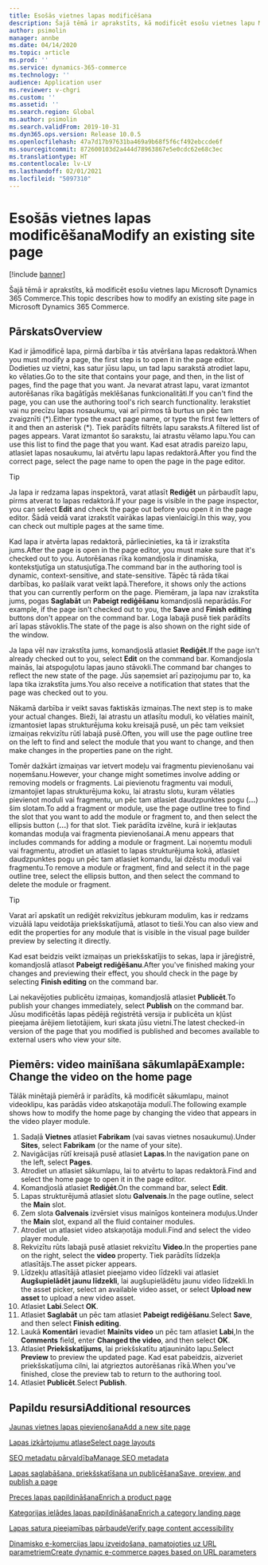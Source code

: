 ```yaml
---
title: Esošās vietnes lapas modificēšana
description: Šajā tēmā ir aprakstīts, kā modificēt esošu vietnes lapu Microsoft Dynamics 365 Commerce.
author: psimolin
manager: annbe
ms.date: 04/14/2020
ms.topic: article
ms.prod: ''
ms.service: dynamics-365-commerce
ms.technology: ''
audience: Application user
ms.reviewer: v-chgri
ms.custom: ''
ms.assetid: ''
ms.search.region: Global
ms.author: psimolin
ms.search.validFrom: 2019-10-31
ms.dyn365.ops.version: Release 10.0.5
ms.openlocfilehash: 47a7d17b97631ba469a9b68f5f6cf492ebccde6f
ms.sourcegitcommit: 872600103d2a444d78963867e5e0cdc62e68c3ec
ms.translationtype: HT
ms.contentlocale: lv-LV
ms.lasthandoff: 02/01/2021
ms.locfileid: "5097310"
---
```

# <a name="modify-an-existing-site-page"></a><span data-ttu-id="feee6-103">Esošās vietnes lapas modificēšana</span><span class="sxs-lookup"><span data-stu-id="feee6-103">Modify an existing site page</span></span>


[!include [banner](includes/banner.md)]

<span data-ttu-id="feee6-104">Šajā tēmā ir aprakstīts, kā modificēt esošu vietnes lapu Microsoft Dynamics 365 Commerce.</span><span class="sxs-lookup"><span data-stu-id="feee6-104">This topic describes how to modify an existing site page in Microsoft Dynamics 365 Commerce.</span></span>

## <a name="overview"></a><span data-ttu-id="feee6-105">Pārskats</span><span class="sxs-lookup"><span data-stu-id="feee6-105">Overview</span></span>

<span data-ttu-id="feee6-106">Kad ir jāmodificē lapa, pirmā darbība ir tās atvēršana lapas redaktorā.</span><span class="sxs-lookup"><span data-stu-id="feee6-106">When you must modify a page, the first step is to open it in the page editor.</span></span> <span data-ttu-id="feee6-107">Dodieties uz vietni, kas satur jūsu lapu, un tad lapu sarakstā atrodiet lapu, ko vēlaties.</span><span class="sxs-lookup"><span data-stu-id="feee6-107">Go to the site that contains your page, and then, in the list of pages, find the page that you want.</span></span> <span data-ttu-id="feee6-108">Ja nevarat atrast lapu, varat izmantot autorēšanas rīka bagātīgās meklēšanas funkcionalitāti.</span><span class="sxs-lookup"><span data-stu-id="feee6-108">If you can't find the page, you can use the authoring tool's rich search functionality.</span></span> <span data-ttu-id="feee6-109">Ierakstiet vai nu precīzu lapas nosaukumu, vai arī pirmos tā burtus un pēc tam zvaigznīti (\*).</span><span class="sxs-lookup"><span data-stu-id="feee6-109">Either type the exact page name, or type the first few letters of it and then an asterisk (\*).</span></span> <span data-ttu-id="feee6-110">Tiek parādīts filtrēts lapu saraksts.</span><span class="sxs-lookup"><span data-stu-id="feee6-110">A filtered list of pages appears.</span></span> <span data-ttu-id="feee6-111">Varat izmantot šo sarakstu, lai atrastu vēlamo lapu.</span><span class="sxs-lookup"><span data-stu-id="feee6-111">You can use this list to find the page that you want.</span></span> <span data-ttu-id="feee6-112">Kad esat atradis pareizo lapu, atlasiet lapas nosaukumu, lai atvērtu lapu lapas redaktorā.</span><span class="sxs-lookup"><span data-stu-id="feee6-112">After you find the correct page, select the page name to open the page in the page editor.</span></span>

> [!TIP]
> <span data-ttu-id="feee6-113">Ja lapa ir redzama lapas inspektorā, varat atlasīt **Rediģēt** un pārbaudīt lapu, pirms atverat to lapas redaktorā.</span><span class="sxs-lookup"><span data-stu-id="feee6-113">If your page is visible in the page inspector, you can select **Edit** and check the page out before you open it in the page editor.</span></span> <span data-ttu-id="feee6-114">Šādā veidā varat izrakstīt vairākas lapas vienlaicīgi.</span><span class="sxs-lookup"><span data-stu-id="feee6-114">In this way, you can check out multiple pages at the same time.</span></span>

<span data-ttu-id="feee6-115">Kad lapa ir atvērta lapas redaktorā, pārliecinieties, ka tā ir izrakstīta jums.</span><span class="sxs-lookup"><span data-stu-id="feee6-115">After the page is open in the page editor, you must make sure that it's checked out to you.</span></span> <span data-ttu-id="feee6-116">Autorēšanas rīka komandjosla ir dinamiska, kontekstjutīga un statusjutīga.</span><span class="sxs-lookup"><span data-stu-id="feee6-116">The command bar in the authoring tool is dynamic, context-sensitive, and state-sensitive.</span></span> <span data-ttu-id="feee6-117">Tāpēc tā rāda tikai darbības, ko pašlaik varat veikt lapā.</span><span class="sxs-lookup"><span data-stu-id="feee6-117">Therefore, it shows only the actions that you can currently perform on the page.</span></span> <span data-ttu-id="feee6-118">Piemēram, ja lapa nav izrakstīta jums, pogas **Saglabāt** un **Pabeigt rediģēšanu** komandjoslā neparādās.</span><span class="sxs-lookup"><span data-stu-id="feee6-118">For example, if the page isn't checked out to you, the **Save** and **Finish editing** buttons don't appear on the command bar.</span></span> <span data-ttu-id="feee6-119">Loga labajā pusē tiek parādīts arī lapas stāvoklis.</span><span class="sxs-lookup"><span data-stu-id="feee6-119">The state of the page is also shown on the right side of the window.</span></span>

<span data-ttu-id="feee6-120">Ja lapa vēl nav izrakstīta jums, komandjoslā atlasiet **Rediģēt**.</span><span class="sxs-lookup"><span data-stu-id="feee6-120">If the page isn't already checked out to you, select **Edit** on the command bar.</span></span> <span data-ttu-id="feee6-121">Komandjosla mainās, lai atspoguļotu lapas jauno stāvokli.</span><span class="sxs-lookup"><span data-stu-id="feee6-121">The command bar changes to reflect the new state of the page.</span></span> <span data-ttu-id="feee6-122">Jūs saņemsiet arī paziņojumu par to, ka lapa tika izrakstīta jums.</span><span class="sxs-lookup"><span data-stu-id="feee6-122">You also receive a notification that states that the page was checked out to you.</span></span>

<span data-ttu-id="feee6-123">Nākamā darbība ir veikt savas faktiskās izmaiņas.</span><span class="sxs-lookup"><span data-stu-id="feee6-123">The next step is to make your actual changes.</span></span> <span data-ttu-id="feee6-124">Bieži, lai atrastu un atlasītu moduli, ko vēlaties mainīt, izmantosiet lapas strukturējuma koku kreisajā pusē, un pēc tam veiksiet izmaiņas rekvizītu rūtī labajā pusē.</span><span class="sxs-lookup"><span data-stu-id="feee6-124">Often, you will use the page outline tree on the left to find and select the module that you want to change, and then make changes in the properties pane on the right.</span></span> 

<span data-ttu-id="feee6-125">Tomēr dažkārt izmaiņas var ietvert modeļu vai fragmentu pievienošanu vai noņemšanu.</span><span class="sxs-lookup"><span data-stu-id="feee6-125">However, your change might sometimes involve adding or removing models or fragments.</span></span> <span data-ttu-id="feee6-126">Lai pievienotu fragmentu vai moduli, izmantojiet lapas strukturējuma koku, lai atrastu slotu, kuram vēlaties pievienot moduli vai fragmentu, un pēc tam atlasiet daudzpunktes pogu (**...**) šim slotam.</span><span class="sxs-lookup"><span data-stu-id="feee6-126">To add a fragment or module, use the page outline tree to find the slot that you want to add the module or fragment to, and then select the ellipsis button (**...**) for that slot.</span></span> <span data-ttu-id="feee6-127">Tiek parādīta izvēlne, kurā ir iekļautas komandas moduļa vai fragmenta pievienošanai.</span><span class="sxs-lookup"><span data-stu-id="feee6-127">A menu appears that includes commands for adding a module or fragment.</span></span> <span data-ttu-id="feee6-128">Lai noņemtu moduli vai fragmentu, atrodiet un atlasiet to lapas strukturējuma kokā, atlasiet daudzpunktes pogu un pēc tam atlasiet komandu, lai dzēstu moduli vai fragmentu.</span><span class="sxs-lookup"><span data-stu-id="feee6-128">To remove a module or fragment, find and select it in the page outline tree, select the ellipsis button, and then select the command to delete the module or fragment.</span></span>

> [!TIP]
> <span data-ttu-id="feee6-129">Varat arī apskatīt un rediģēt rekvizītus jebkuram modulim, kas ir redzams vizuālā lapu veidotāja priekšskatījumā, atlasot to tieši.</span><span class="sxs-lookup"><span data-stu-id="feee6-129">You can also view and edit the properties for any module that is visible in the visual page builder preview by selecting it directly.</span></span>

<span data-ttu-id="feee6-130">Kad esat beidzis veikt izmaiņas un priekšskatījis to sekas, lapa ir jāreģistrē, komandjoslā atlasot **Pabeigt rediģēšanu**.</span><span class="sxs-lookup"><span data-stu-id="feee6-130">After you've finished making your changes and previewing their effect, you should check in the page by selecting **Finish editing** on the command bar.</span></span> 

<span data-ttu-id="feee6-131">Lai nekavējoties publicētu izmaiņas, komandjoslā atlasiet **Publicēt**.</span><span class="sxs-lookup"><span data-stu-id="feee6-131">To publish your changes immediately, select **Publish** on the command bar.</span></span> <span data-ttu-id="feee6-132">Jūsu modificētās lapas pēdējā reģistrētā versija ir publicēta un kļūst pieejama ārējiem lietotājiem, kuri skata jūsu vietni.</span><span class="sxs-lookup"><span data-stu-id="feee6-132">The latest checked-in version of the page that you modified is published and becomes available to external users who view your site.</span></span> 

## <a name="example-change-the-video-on-the-home-page"></a><span data-ttu-id="feee6-133">Piemērs: video mainīšana sākumlapā</span><span class="sxs-lookup"><span data-stu-id="feee6-133">Example: Change the video on the home page</span></span>

<span data-ttu-id="feee6-134">Tālāk minētajā piemērā ir parādīts, kā modificēt sākumlapu, mainot videoklipu, kas parādās video atskaņotāja modulī.</span><span class="sxs-lookup"><span data-stu-id="feee6-134">The following example shows how to modify the home page by changing the video that appears in the video player module.</span></span>

1. <span data-ttu-id="feee6-135">Sadaļā **Vietnes** atlasiet **Fabrikam** (vai savas vietnes nosaukumu).</span><span class="sxs-lookup"><span data-stu-id="feee6-135">Under **Sites**, select **Fabrikam** (or the name of your site).</span></span>
1. <span data-ttu-id="feee6-136">Navigācijas rūtī kreisajā pusē atlasiet **Lapas**.</span><span class="sxs-lookup"><span data-stu-id="feee6-136">In the navigation pane on the left, select **Pages**.</span></span>
1. <span data-ttu-id="feee6-137">Atrodiet un atlasiet sākumlapu, lai to atvērtu to lapas redaktorā.</span><span class="sxs-lookup"><span data-stu-id="feee6-137">Find and select the home page to open it in the page editor.</span></span>
1. <span data-ttu-id="feee6-138">Komandjoslā atlasiet **Rediģēt**.</span><span class="sxs-lookup"><span data-stu-id="feee6-138">On the command bar, select **Edit**.</span></span>
1. <span data-ttu-id="feee6-139">Lapas strukturējumā atlasiet slotu **Galvenais**.</span><span class="sxs-lookup"><span data-stu-id="feee6-139">In the page outline, select the **Main** slot.</span></span>
1. <span data-ttu-id="feee6-140">Zem slota **Galvenais** izvērsiet visus mainīgos konteinera moduļus.</span><span class="sxs-lookup"><span data-stu-id="feee6-140">Under the **Main** slot, expand all the fluid container modules.</span></span>
1. <span data-ttu-id="feee6-141">Atrodiet un atlasiet video atskaņotāja moduli.</span><span class="sxs-lookup"><span data-stu-id="feee6-141">Find and select the video player module.</span></span>
1. <span data-ttu-id="feee6-142">Rekvizītu rūts labajā pusē atlasiet rekvizītu **Video**.</span><span class="sxs-lookup"><span data-stu-id="feee6-142">In the properties pane on the right, select the **video** property.</span></span> <span data-ttu-id="feee6-143">Tiek parādīts līdzekļa atlasītājs.</span><span class="sxs-lookup"><span data-stu-id="feee6-143">The asset picker appears.</span></span>
1. <span data-ttu-id="feee6-144">Līdzekļu atlasītājā atlasiet pieejamo video līdzekli vai atlasiet **Augšupielādēt jaunu līdzekli**, lai augšupielādētu jaunu video līdzekli.</span><span class="sxs-lookup"><span data-stu-id="feee6-144">In the asset picker, select an available video asset, or select **Upload new asset** to upload a new video asset.</span></span>
1. <span data-ttu-id="feee6-145">Atlasiet **Labi**.</span><span class="sxs-lookup"><span data-stu-id="feee6-145">Select **OK**.</span></span>
1. <span data-ttu-id="feee6-146">Atlasiet **Saglabāt** un pēc tam atlasiet **Pabeigt rediģēšanu**.</span><span class="sxs-lookup"><span data-stu-id="feee6-146">Select **Save**, and then select **Finish editing**.</span></span>
1. <span data-ttu-id="feee6-147">Laukā **Komentāri** ievadiet **Mainīts video** un pēc tam atlasiet **Labi**,</span><span class="sxs-lookup"><span data-stu-id="feee6-147">In the **Comments** field, enter **Changed the video**, and then select **OK**.</span></span>
1. <span data-ttu-id="feee6-148">Atlasiet **Priekšskatījums**, lai priekšskatītu atjaunināto lapu.</span><span class="sxs-lookup"><span data-stu-id="feee6-148">Select **Preview** to preview the updated page.</span></span> <span data-ttu-id="feee6-149">Kad esat pabeidzis, aizveriet priekšskatījuma cilni, lai atgrieztos autorēšanas rīkā.</span><span class="sxs-lookup"><span data-stu-id="feee6-149">When you've finished, close the preview tab to return to the authoring tool.</span></span>
1. <span data-ttu-id="feee6-150">Atlasiet **Publicēt**.</span><span class="sxs-lookup"><span data-stu-id="feee6-150">Select **Publish**.</span></span>

## <a name="additional-resources"></a><span data-ttu-id="feee6-151">Papildu resursi</span><span class="sxs-lookup"><span data-stu-id="feee6-151">Additional resources</span></span>

[<span data-ttu-id="feee6-152">Jaunas vietnes lapas pievienošana</span><span class="sxs-lookup"><span data-stu-id="feee6-152">Add a new site page</span></span>](add-new-page.md)

[<span data-ttu-id="feee6-153">Lapas izkārtojumu atlase</span><span class="sxs-lookup"><span data-stu-id="feee6-153">Select page layouts</span></span>](select-page-layouts.md)

[<span data-ttu-id="feee6-154">SEO metadatu pārvaldība</span><span class="sxs-lookup"><span data-stu-id="feee6-154">Manage SEO metadata</span></span>](manage-seo-metadata.md)

[<span data-ttu-id="feee6-155">Lapas saglabāšana, priekšskatīšana un publicēšana</span><span class="sxs-lookup"><span data-stu-id="feee6-155">Save, preview, and publish a page</span></span>](save-preview-publish-page.md)

[<span data-ttu-id="feee6-156">Preces lapas papildināšana</span><span class="sxs-lookup"><span data-stu-id="feee6-156">Enrich a product page</span></span>](enrich-product-page.md)

[<span data-ttu-id="feee6-157">Kategorijas ielādes lapas papildināšana</span><span class="sxs-lookup"><span data-stu-id="feee6-157">Enrich a category landing page</span></span>](enrich-category-page.md)

[<span data-ttu-id="feee6-158">Lapas satura pieejamības pārbaude</span><span class="sxs-lookup"><span data-stu-id="feee6-158">Verify page content accessibility</span></span>](verify-accessibility.md)

[<span data-ttu-id="feee6-159">Dinamisko e-komercijas lapu izveidošana, pamatojoties uz URL parametriem</span><span class="sxs-lookup"><span data-stu-id="feee6-159">Create dynamic e-commerce pages based on URL parameters</span></span>](create-dynamic-pages.md)
